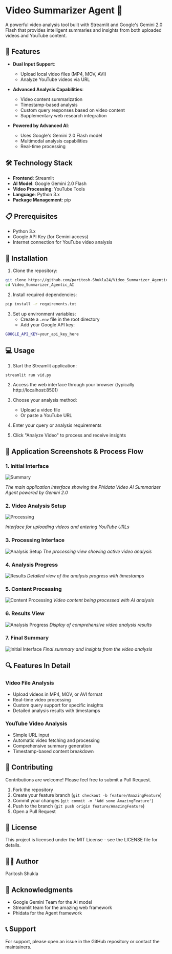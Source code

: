 # Video Summarizer Agent 🎥 

A powerful video analysis tool built with Streamlit and Google's Gemini 2.0 Flash that provides intelligent summaries and insights from both uploaded videos and YouTube content.

## 🌟 Features

- **Dual Input Support**: 
  - Upload local video files (MP4, MOV, AVI)
  - Analyze YouTube videos via URL
  
- **Advanced Analysis Capabilities**:
  - Video content summarization
  - Timestamp-based analysis
  - Custom query responses based on video content
  - Supplementary web research integration

- **Powered by Advanced AI**:
  - Uses Google's Gemini 2.0 Flash model
  - Multimodal analysis capabilities
  - Real-time processing

## 🛠️ Technology Stack

- **Frontend**: Streamlit
- **AI Model**: Google Gemini 2.0 Flash
- **Video Processing**: YouTube Tools
- **Language**: Python 3.x
- **Package Management**: pip

## 📋 Prerequisites

- Python 3.x
- Google API Key (for Gemini access)
- Internet connection for YouTube video analysis

## 🚀 Installation

1. Clone the repository:
```bash
git clone https://github.com/paritosh-Shukla24/Video_Summarizer_Agentic_AI.git
cd Video_Summarizer_Agentic_AI
```

2. Install required dependencies:
```bash
pip install -r requirements.txt
```

3. Set up environment variables:
   - Create a `.env` file in the root directory
   - Add your Google API key:
```bash
GOOGLE_API_KEY=your_api_key_here
```

## 💻 Usage

1. Start the Streamlit application:
```bash
streamlit run vid.py
```

2. Access the web interface through your browser (typically http://localhost:8501)

3. Choose your analysis method:
   - Upload a video file
   - Or paste a YouTube URL

4. Enter your query or analysis requirements

5. Click "Analyze Video" to process and receive insights

## 📸 Application Screenshots & Process Flow

### 1. Initial Interface
![Summary](Screenshot%202025-01-05%20215155.png)

*The main application interface showing the Phidata Video AI Summarizer Agent powered by Gemini 2.0*

### 2. Video Analysis Setup
![Processing](Screenshot%202025-01-05%20215531.png)

*Interface for uploading videos and entering YouTube URLs*

### 3. Processing Interface
![Analysis Setup](Screenshot%202025-01-05%20215543.png)
*The processing view showing active video analysis*

### 4. Analysis Progress

![Results](Screenshot%202025-01-05%20215245.png)
*Detailed view of the analysis progress with timestamps*

### 5. Content Processing
![Content Processing](Screenshot%202025-01-05%20215304.png)
*Video content being processed with AI analysis*

### 6. Results View
![Analysis Progress](Screenshot%202025-01-05%20215355.png)
*Display of comprehensive video analysis results*

### 7. Final Summary
![Initial Interface](Screenshot%202025-01-05%20220800.png)
*Final summary and insights from the video analysis*

## 🔍 Features In Detail

### Video File Analysis
- Upload videos in MP4, MOV, or AVI format
- Real-time video processing
- Custom query support for specific insights
- Detailed analysis results with timestamps

### YouTube Video Analysis
- Simple URL input
- Automatic video fetching and processing
- Comprehensive summary generation
- Timestamp-based content breakdown

## 🤝 Contributing

Contributions are welcome! Please feel free to submit a Pull Request.

1. Fork the repository
2. Create your feature branch (`git checkout -b feature/AmazingFeature`)
3. Commit your changes (`git commit -m 'Add some AmazingFeature'`)
4. Push to the branch (`git push origin feature/AmazingFeature`)
5. Open a Pull Request

## 📝 License

This project is licensed under the MIT License - see the LICENSE file for details.

## 👨‍💻 Author

Paritosh Shukla

## 🙏 Acknowledgments

- Google Gemini Team for the AI model
- Streamlit team for the amazing web framework
- Phidata for the Agent framework

## 📞 Support

For support, please open an issue in the GitHub repository or contact the maintainers.
